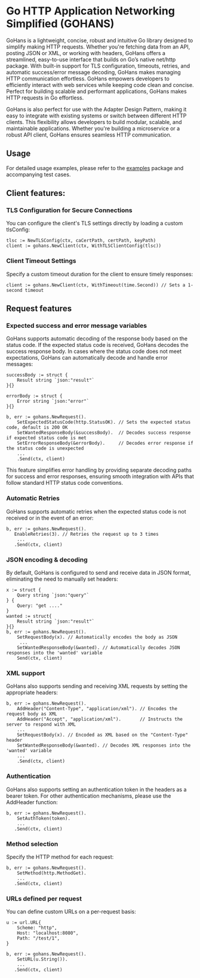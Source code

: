 # Go HTTP Application Networking Simplified (GOHANS)

GoHans is a lightweight, concise, robust and intuitive Go library designed to simplify making HTTP requests. Whether you're fetching data from an API, posting JSON or XML, or working with headers, GoHans offers a streamlined, easy-to-use interface that builds on Go’s native net/http package. With built-in support for TLS configuration, timeouts, retries, and automatic success/error message decoding, GoHans makes managing HTTP communication effortless. GoHans empowers developers to efficiently interact with web services while keeping code clean and concise. Perfect for building scalable and performant applications, GoHans makes HTTP requests in Go effortless.

GoHans is also perfect for use with the Adapter Design Pattern, making it easy to integrate with existing systems or switch between different HTTP clients. This flexibility allows developers to build modular, scalable, and maintainable applications. Whether you're building a microservice or a robust API client, GoHans ensures seamless HTTP communication.

## Usage 
For detailed usage examples, please refer to the [examples](./examples) package and accompanying test cases.

## Client features:

### TLS Configuration for Secure Connections

You can configure the client's TLS settings directly by loading a custom tlsConfig:

```
tlsc := NewTLSConfig(ctx, caCertPath, certPath, keyPath)
client := gohans.NewClient(ctx, WithTLSClientConfig(tlsc))
```

### Client Timeout Settings

Specify a custom timeout duration for the client to ensure timely responses:

```
client := gohans.NewClient(ctx, WithTimeout(time.Second)) // Sets a 1-second timeout
```

## Request features

### Expected success and error message variables
GoHans supports automatic decoding of the response body based on the status code. If the expected status code is received, GoHans decodes the success response body. In cases where the status code does not meet expectations, GoHans can automatically decode and handle error messages:

```
successBody := struct {
    Result string `json:"result"`
}{}

errorBody := struct {
    Error string `json:"error"`
}{}

b, err := gohans.NewRequest().
    SetExpectedStatusCode(http.StatusOK). // Sets the expected status code, default is 200 OK
    SetWantedResponseBody(&successBody).  // Decodes success response if expected status code is met
    SetErrorResponseBody(&errorBody).     // Decodes error response if the status code is unexpected
    ...
    .Send(ctx, client)
```

This feature simplifies error handling by providing separate decoding paths for success and error responses, ensuring smooth integration with APIs that follow standard HTTP status code conventions.

### Automatic Retries

GoHans supports automatic retries when the expected status code is not received or in the event of an error:

``` 
b, err := gohans.NewRequest().
   EnableRetries(3). // Retries the request up to 3 times
    ...
   .Send(ctx, client)
```

### JSON encoding & decoding
By default, GoHans is configured to send and receive data in JSON format, eliminating the need to manually set headers:

```
x := struct {
    Query string `json:"query"`
} {
    Query: "get ...."
}
wanted := struct{
    Result string `json:"result"`
}{}
b, err := gohans.NewRequest().
    SetRequestBody(x). // Automatically encodes the body as JSON
     ...
    SetWantedResponseBody(&wanted). // Automatically decodes JSON responses into the 'wanted' variable
    Send(ctx, client)
```

### XML support

GoHans also supports sending and receiving XML requests by setting the appropriate headers:

``` 
b, err := gohans.NewRequest().
    AddHeader("Content-Type", "application/xml"). // Encodes the request body as XML
    AddHeader("Accept", "application/xml").       // Instructs the server to respond with XML
    ...
    SetRequestBody(x). // Encoded as XML based on the "Content-Type" header
    SetWantedResponseBody(&wanted). // Decodes XML responses into the 'wanted' variable
    ...
    .Send(ctx, client)
```

### Authentication 

GoHans also supports setting an authentication token in the headers as a bearer token. For other authentication mechanisms, please use the AddHeader function:

``` 
b, err := gohans.NewRequest().
    SetAuthToken(token).
    ...
   .Send(ctx, client)
```

### Method selection 

Specify the HTTP method for each request:

``` 
b, err := gohans.NewRequest().
    SetMethod(http.MethodGet).
    ...
   .Send(ctx, client)
```

### URLs defined per request

You can define custom URLs on a per-request basis:

``` 
u := url.URL{
    Scheme: "http",
    Host: "localhost:8080",
    Path: "/test/1",
}

b, err := gohans.NewRequest().
    SetURL(u.String()).
    ...
   .Send(ctx, client)
```